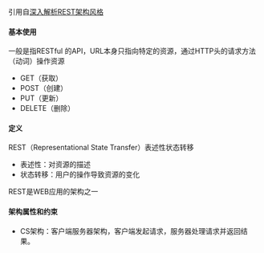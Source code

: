 引用自[深入解析REST架构风格]([https://sq.163yun.com/blog/article/154791396265672704](https://sq.163yun.com/blog/article/154791396265672704))

#### **基本使用**
一般是指RESTful 的API，URL本身只指向特定的资源，通过HTTP头的请求方法（动词）操作资源
* GET（获取）
* POST（创建）
* PUT（更新）
* DELETE（删除）

#### **定义**
REST（Representational State Transfer）表述性状态转移
* 表述性：对资源的描述
* 状态转移：用户的操作导致资源的变化

REST是WEB应用的架构之一

#### **架构属性和约束**
* CS架构：客户端服务器架构，客户端发起请求，服务器处理请求并返回结果。


